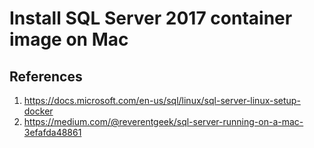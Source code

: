 
# Install SQL Server 2017 container image on Mac
## References
1. https://docs.microsoft.com/en-us/sql/linux/sql-server-linux-setup-docker
2. https://medium.com/@reverentgeek/sql-server-running-on-a-mac-3efafda48861

